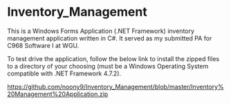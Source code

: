 # Inventory_Management
This is a Windows Forms Application (.NET Framework) inventory management application written in C#.  It served as my submitted PA for C968 Software I at WGU.  

To test drive the application, follow the below link to install the zipped files to a directory of your choosing (must be a Windows Operating System compatible with .NET Framework 4.7.2).

https://github.com/noony9/Inventory_Management/blob/master/Inventory%20Management%20Application.zip
